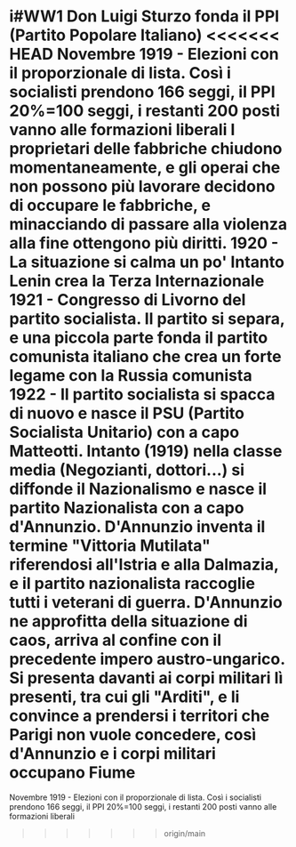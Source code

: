 i#WW1 
Don Luigi Sturzo fonda il PPI (Partito Popolare Italiano)
<<<<<<< HEAD
Novembre 1919 - Elezioni con il proporzionale di lista. Così i socialisti prendono 166 seggi, il PPI 20%=100 seggi, i restanti 200 posti vanno alle formazioni liberali
I proprietari delle fabbriche chiudono momentaneamente, e gli operai che non possono più lavorare decidono di occupare le fabbriche, e minacciando di passare alla violenza alla fine ottengono più diritti.
1920 - La situazione si calma un po'
Intanto Lenin crea la Terza Internazionale
1921 - Congresso di Livorno del partito socialista. Il partito si separa, e una piccola parte fonda il partito comunista italiano che crea un forte legame con la Russia comunista
1922 - Il partito socialista si spacca di nuovo e nasce il PSU (Partito Socialista Unitario) con a capo Matteotti.
Intanto (1919) nella classe media (Negozianti, dottori...) si diffonde il Nazionalismo e nasce il partito Nazionalista con a capo d'Annunzio.
D'Annunzio inventa il termine "Vittoria Mutilata" riferendosi all'Istria e alla Dalmazia, e il partito nazionalista raccoglie tutti i veterani di guerra.
D'Annunzio ne approfitta della situazione di caos, arriva al confine con il precedente impero austro-ungarico. Si presenta davanti ai corpi militari lì presenti, tra cui gli "Arditi", e li convince a prendersi i territori che Parigi non vuole concedere, così d'Annunzio e i corpi militari occupano Fiume
=======
Novembre 1919 - Elezioni con il proporzionale di lista. Così i socialisti prendono 166 seggi, il PPI 20%=100 seggi, i restanti 200 posti vanno alle formazioni liberali
>>>>>>> origin/main
